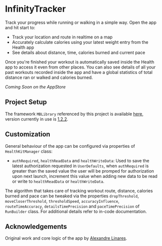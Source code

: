 # InfinityTracker
Track your progress while running or walking in a simple way. Open the app and hit start to:
- Track your location and route in realtime on a map
- Accurately calculate calories using your latest weight entry from the Health app
- See details about distance, time, calories burned and current pace

Once you're finished your workout is automatically saved inside the Health app to access it even from other places. You can also see details of all your past workouts recorded inside the app and have a global statistics of total distance ran or walked and calories burned.

*Coming Soon on the AppStore*

## Project Setup
The framework `MBLibrary` referenced by this project is available [here](https://github.com/piscoTech/MBLibrary), version currently in use is [1.2.2](https://github.com/piscoTech/MBLibrary/releases/tag/v1.2.2(9)).

## Customization
General behaviour of the app can be configured via properties of `HealthKitManager` class:

* `authRequired`, `healthReadData` and `healthWriteData`: Used to save the latest authorization requested in `UserDefaults`, when `authRequired` is greater than the saved value the user will be promped for authorization upon next launch, increment this value when adding new data to be read or write to `healthReadData` or `healthWriteData`.

The algorithm that takes care of tracking workout route, distance, calories burned and pace can be tweaked via the properties `dropThreshold`, `moveCloserThreshold`, `thresholdSpeed`, `accuracyInfluence`, `routeTimeAccuracy`, `detailsTimePrecision` and `paceTimePrecision` of `RunBuilder` class. For additional details refer to in-code documentation.

## Acknowledgements
Original work and core logic of the app by [Alexandre Linares](https://github.com/alekszilla/InfinityTracker).
